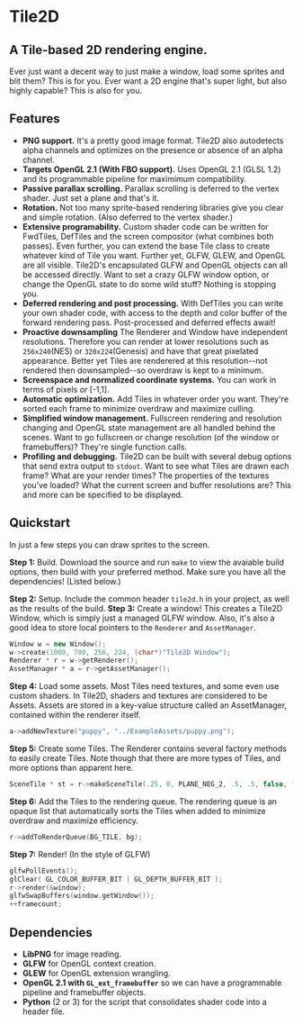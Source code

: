 # Tile2D
A Tile-based 2D rendering engine.
---------------------------------
Ever just want a decent way to just make a window, load some sprites and blit them?
This is for you. Ever want a 2D engine that's super light, but also highly capable?
This is also for you.

Features
------------
- **PNG support.** It's a pretty good image format. Tile2D also autodetects alpha channels and optimizes on the presence
or absence of an alpha channel.
- **Targets OpenGL 2.1 (With FBO support).** Uses OpenGL 2.1 (GLSL 1.2) and its programmable pipeline for maximimum
compatibility.
- **Passive parallax scrolling.** Parallax scrolling is deferred to the vertex shader. Just set a plane and that's it.
- **Rotation.** Not too many sprite-based rendering libraries give you clear and simple rotation. (Also deferred to the vertex shader.)
- **Extensive programability.** Custom shader code can be written for FwdTiles, DefTiles and the screen compositor (what combines both passes). Even further, you can extend the base Tile class to create whatever kind of Tile you want. Further yet, GLFW, GLEW, and OpenGL are all visible. Tile2D's encapsulated GLFW and OpenGL objects can all be accessed directly. Want to set a crazy GLFW window option, or change the OpenGL state to do some wild stuff? Nothing is stopping you.
- **Deferred rendering and post processing.** With DefTiles you can write your own shader code, with access to the depth and color buffer of the forward rendering pass. Post-processed and deferred effects await!
- **Proactive downsampling** The Renderer and Window have independent resolutions. Therefore you can render at lower
resolutions such as ```256x240```(NES) or ```320x224```(Genesis) and have that great pixelated appearance.
Better yet Tiles are renderered at this resolution--not rendered then downsampled--so overdraw is kept to a minimum.
- **Screenspace and normalized coordinate systems.** You can work in terms of pixels _or_ [-1,1].
- **Automatic optimization.** Add Tiles in whatever order you want. They're sorted each frame to minimize overdraw and
maximize culling.
- **Simplified window management.** Fullscreen rendering and resolution changing and OpenGL state management are all handled
behind the scenes. Want to go fullscreen or change resolution (of the window or framebuffers)? They're single function
calls.
- **Profiling and debugging.** Tile2D can be built with several debug options that send extra output to ```stdout```. Want to see what Tiles are drawn each frame? What are your render times? The properties of the textures you've loaded? What the current screen and buffer resolutions are? This and more can be specified to be displayed.

Quickstart
----------
In just a few steps you can draw sprites to the screen.

**Step 1:** Build. Download the source and run ```make``` to view the avaiable build options, then
build with your preferred method. Make sure you have all the dependencies! (Listed below.)

**Step 2:** Setup. Include the common header ```tile2d.h``` in your project, as well as the results of
the build. 
**Step 3:** Create a window! This creates a Tile2D Window, which is simply just a managed GLFW window. Also, it's also a good idea to store local pointers to the ```Renderer``` and ```AssetManager```.
```c++
Window w = new Window();
w->create(1000, 700, 256, 224, (char*)"Tile2D Window");
Renderer * r = w->getRenderer();
AssetManager * a = r->getAssetManager();
```
**Step 4:** Load some assets. Most Tiles need textures, and some even use custom shaders. In Tile2D, shaders and textures are
considered to be Assets. Assets are stored in a key-value structure called an AssetManager, contained within the renderer itself.
```c++
a->addNewTexture("puppy", "../ExampleAssets/puppy.png");
```
**Step 5:** Create some Tiles. The Renderer contains several factory methods to easily create Tiles. Note though that there are more types of Tiles, and more options than apparent here.
```c++
SceneTile * st = r->makeSceneTile(.25, 0, PLANE_NEG_2, .5, .5, false, "puppy");
```
**Step 6:** Add the Tiles to the rendering queue. The rendering queue is an opaque list that automatically sorts the Tiles
when added to minimize overdraw and maximize efficiency.
```c++
r->addToRenderQueue(BG_TILE, bg);
```
**Step 7:** Render! (In the style of GLFW)
```c++
glfwPollEvents();
glClear( GL_COLOR_BUFFER_BIT | GL_DEPTH_BUFFER_BIT );
r->render(&window);
glfwSwapBuffers(window.getWindow());
++framecount;
```

Dependencies
--------------
- **LibPNG** for image reading.
- **GLFW** for OpenGL context creation.
- **GLEW** for OpenGL extension wrangling.
- **OpenGL 2.1 with ```GL_ext_framebuffer```** so we can have a programmable pipeline and framebuffer objects.
- **Python** (2 or 3) for the script that consolidates shader code into a header file.


